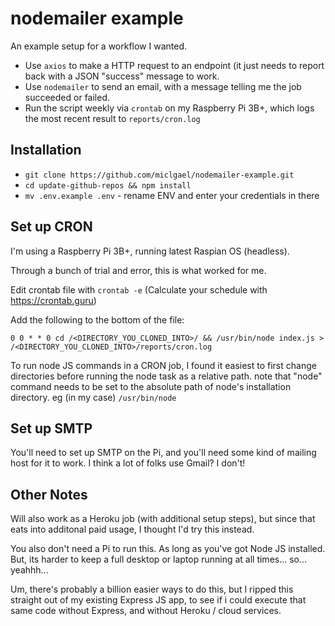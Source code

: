 # nodemailer example

An example setup for a workflow I wanted.

- Use `axios` to make a HTTP request to an endpoint (it just needs to report back with a JSON "success" message to work.
- Use `nodemailer` to send an email, with a message telling me the job succeeded or failed.
- Run the script weekly via `crontab` on my Raspberry Pi 3B+, which logs the most recent result to `reports/cron.log`

## Installation 

- `git clone https://github.com/miclgael/nodemailer-example.git` 
- `cd update-github-repos && npm install`
- `mv .env.example .env` - rename ENV and enter your credentials in there 

## Set up CRON

I'm using a Raspberry Pi 3B+, running latest Raspian OS (headless). 

Through a bunch of trial and error, this is what worked for me.

Edit crontab file with `crontab -e` (Calculate your schedule with https://crontab.guru) 

Add the following to the bottom of the file:

`0 0 * * 0 cd /<DIRECTORY_YOU_CLONED_INTO>/ && /usr/bin/node index.js > /<DIRECTORY_YOU_CLONED_INTO>/reports/cron.log`

To run node JS commands in a CRON job, I found it easiest to first change directories before running the node task as a relative path.
note that "node" command needs to be set to the absolute path of node's installation directory. eg (in my case) `/usr/bin/node`

## Set up SMTP

You'll need to set up SMTP on the Pi, and you'll need some kind of mailing host for it to work. I think a lot of folks use Gmail? I don't!

## Other Notes

Will also work as a Heroku job (with additional setup steps), but since that eats into additonal paid usage, I thought I'd try this instead. 

You also don't need a Pi to run this. As long as you've got Node JS installed. But, its harder to keep a full desktop or laptop running at all times... so... yeahhh...

Um, there's probably a billion easier ways to do this, but I ripped this straight out of my existing Express JS app, to see if i could execute that same code without Express, and without Heroku / cloud services.
